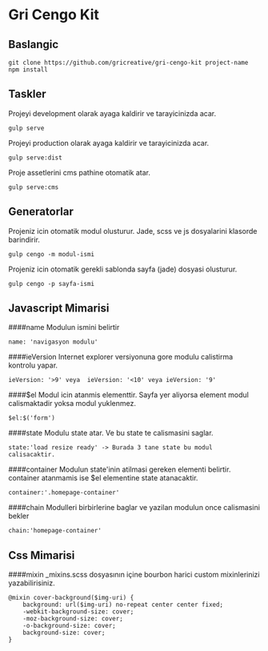 Gri Cengo Kit
===================


Baslangic
-------------

    git clone https://github.com/gricreative/gri-cengo-kit project-name
    npm install
  
Taskler
-------------

  Projeyi development olarak ayaga kaldirir ve tarayicinizda acar.

    gulp serve

   Projeyi production olarak ayaga kaldirir ve tarayicinizda acar.

    gulp serve:dist

  Proje assetlerini cms pathine otomatik atar.

    gulp serve:cms

  
Generatorlar
-------------

  Projeniz icin otomatik modul olusturur. Jade, scss ve js dosyalarini klasorde barindirir.

    gulp cengo -m modul-ismi
    
  Projeniz icin otomatik gerekli sablonda sayfa (jade) dosyasi olusturur.

    gulp cengo -p sayfa-ismi


Javascript Mimarisi
-------------
####name
Modulun ismini belirtir

    name: 'navigasyon modulu'

####ieVersion
Internet explorer versiyonuna gore modulu calistirma kontrolu yapar. 

    ieVersion: '>9' veya  ieVersion: '<10' veya ieVersion: '9'

####$el
Modul icin atanmis elementtir. Sayfa yer aliyorsa  element modul calismaktadir yoksa modul yuklenmez.

    $el:$('form')

####state
Modulu state atar. Ve bu state te calismasini saglar.

    state:'load resize ready' -> Burada 3 tane state bu modul calisacaktir.

####container
Modulun state'inin atilmasi gereken elementi belirtir. container atanmamis ise $el elementine state atanacaktir.

    container:'.homepage-container'

####chain
Modulleri birbirlerine baglar ve yazilan modulun once calismasini bekler

    chain:'homepage-container'

Css Mimarisi
-------------

####mixin
_mixins.scss dosyasının içine bourbon harici custom mixinlerinizi yazabilirisiniz.

    @mixin cover-background($img-uri) {
        background: url($img-uri) no-repeat center center fixed; 
        -webkit-background-size: cover;
        -moz-background-size: cover;
        -o-background-size: cover;
        background-size: cover;
    } 